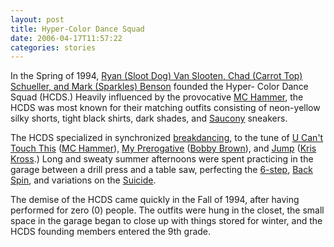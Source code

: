 ```yaml
---
layout: post
title: Hyper-Color Dance Squad
date: 2006-04-17T11:57:22
categories: stories
---
```


In the Spring of 1994, [Ryan (Sloot Dog) Van Slooten, Chad (Carrot Top)
Schueller, and Mark (Sparkles)
Benson](http://www.flickr.com/photos/markbenson/56393332/) founded the Hyper-
Color Dance Squad (HCDS.) Heavily influenced by the provocative [MC
Hammer](http://en.wikipedia.org/wiki/MC_Hammer), the HCDS was most known for
their matching outfits consisting of neon-yellow silky shorts, tight black
shirts, dark shades, and [Saucony](http://www.saucony.com/) sneakers.


The HCDS specialized in synchronized
[breakdancing](http://en.wikipedia.org/wiki/Breakdancing), to the tune of [U
Can't Touch This](http://en.wikipedia.org/wiki/U_Can%27t_Touch_This) ([MC
Hammer](http://en.wikipedia.org/wiki/Mc_hammer)), [My
Prerogative](http://en.wikipedia.org/wiki/My_Prerogative) ([Bobby
Brown](http://en.wikipedia.org/wiki/Bobby_Brown)), and
[Jump](http://en.wikipedia.org/wiki/Jump_%28Kris_Kross_song%29) ([Kris
Kross](http://en.wikipedia.org/wiki/Criss_Cross_%28band%29).) Long and sweaty
summer afternoons were spent practicing in the garage between a drill press
and a table saw, perfecting the [6-step](http://en.wikipedia.org/wiki/6-step),
[Back Spin](http://en.wikipedia.org/wiki/Spin_%28breakdancing_move%29), and
variations on the
[Suicide](http://en.wikipedia.org/wiki/Suicide_%28breakdancing_move%29).

The demise of the HCDS came quickly in the Fall of 1994, after having
performed for zero (0) people. The outfits were hung in the closet, the small
space in the garage began to close up with things stored for winter, and the
HCDS founding members entered the 9th grade.


